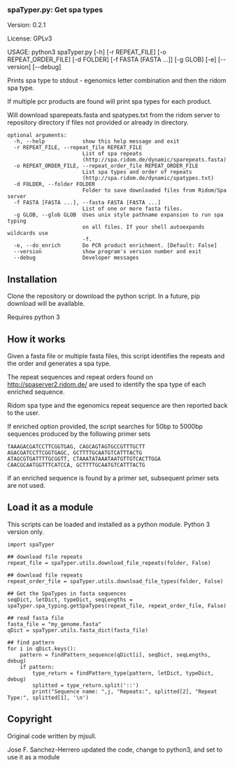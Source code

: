 ### spaTyper.py: Get spa types

Version: 0.2.1

License: GPLv3

USAGE: python3 spaTyper.py [-h] [-r REPEAT_FILE] [-o REPEAT_ORDER_FILE] [-d FOLDER]
                   [-f FASTA [FASTA ...]] [-g GLOB] [-e] [--version] [--debug]

Prints spa type to stdout - egenomics letter combination and then the ridom spa type.

If multiple pcr products are found will print spa types for each product.

Will download sparepeats.fasta and spatypes.txt from the ridom server to repository directory if files not provided or already in directory.
```
optional arguments:
  -h, --help            show this help message and exit
  -r REPEAT_FILE, --repeat_file REPEAT_FILE
                        List of spa repeats
                        (http://spa.ridom.de/dynamic/sparepeats.fasta)
  -o REPEAT_ORDER_FILE, --repeat_order_file REPEAT_ORDER_FILE
                        List spa types and order of repeats
                        (http://spa.ridom.de/dynamic/spatypes.txt)
  -d FOLDER, --folder FOLDER
                        Folder to save downloaded files from Ridom/Spa server
  -f FASTA [FASTA ...], --fasta FASTA [FASTA ...]
                        List of one or more fasta files.
  -g GLOB, --glob GLOB  Uses unix style pathname expansion to run spa typing
                        on all files. If your shell autoexpands wildcards use
                        -f.
  -e, --do_enrich       Do PCR product enrichment. [Default: False]
  --version             show program's version number and exit
  --debug               Developer messages

```

## Installation
Clone the repository or download the python script. In a future, pip download will be available. 

Requires python 3

## How it works

Given a fasta file or multiple fasta files, this script identifies the repeats and the order and generates a 
spa type.

The repeat sequences and repeat orders found on http://spaserver2.ridom.de/ are used to identify the spa type of each enriched sequence.

Ridom spa type and the egenomics repeat sequence are then reported back to the user.

If enriched option provided, the script searches for 50bp to 5000bp sequences produced by the following primer sets
```
TAAAGACGATCCTTCGGTGAG, CAGCAGTAGTGCCGTTTGCTT
AGACGATCCTTCGGTGAGC, GCTTTTGCAATGTCATTTACTG
ATAGCGTGATTTTGCGGTT, CTAAATATAAATAATGTTGTCACTTGGA
CAACGCAATGGTTTCATCCA, GCTTTTGCAATGTCATTTACTG
```

If an enriched sequence is found by a primer set, subsequent primer sets are not used.

## Load it as a module

This scripts can be loaded and installed as a python module. Python 3 version only.

```
import spaTyper

## download file repeats   
repeat_file = spaTyper.utils.download_file_repeats(folder, False)

## download file repeats   
repeat_order_file = spaTyper.utils.download_file_types(folder, False)

## Get the SpaTypes in fasta sequences
seqDict, letDict, typeDict, seqLengths = spaTyper.spa_typing.getSpaTypes(repeat_file, repeat_order_file, False)

## read fasta file
fasta_file = "my_genome.fasta"
qDict = spaTyper.utils.fasta_dict(fasta_file)
    
## find pattern
for i in qDict.keys():
	pattern = findPattern_sequence(qDict[i], seqDict, seqLengths, debug)
	if pattern:
	    type_return = findPattern_type(pattern, letDict, typeDict, debug)
        splitted = type_return.split('::')
        print("Sequence name: ",j, "Repeats:", splitted[2], "Repeat Type:", splitted[1], '\n')    

```

## Copyright
Original code written by mjsull.

Jose F. Sanchez-Herrero updated the code, change to python3, and set to use it as a module
